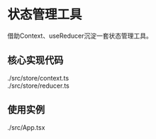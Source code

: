 # 状态管理工具

借助Context、useReducer沉淀一套状态管理工具。

## 核心实现代码
./src/store/context.ts     
./src/store/reducer.ts

## 使用实例
./src/App.tsx
